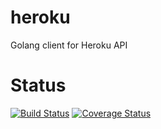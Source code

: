 heroku
======

Golang client for Heroku API


# Status

[![Build Status](https://drone.io/github.com/jmcvetta/heroku/status.png)](https://drone.io/github.com/jmcvetta/heroku/latest)
[![Coverage Status](https://coveralls.io/repos/jmcvetta/heroku/badge.png?branch=master)](https://coveralls.io/r/jmcvetta/heroku)

